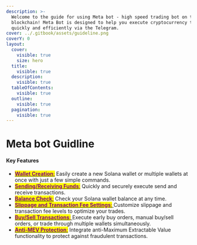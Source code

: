 ```yaml
---
description: >-
  Welcome to the guide for using Meta bot - high speed trading bot on the Solana
  blockchain! Meta Bot is designed to help you execute cryptocurrency trades
  quickly and efficiently via the Telegram.
cover: ../.gitbook/assets/guideline.png
coverY: 0
layout:
  cover:
    visible: true
    size: hero
  title:
    visible: true
  description:
    visible: true
  tableOfContents:
    visible: true
  outline:
    visible: true
  pagination:
    visible: true
---
```


# Meta bot Guidline

#### Key Features

* [<mark style="color:purple;">**Wallet Creation**</mark><mark style="color:purple;">:</mark>](import-create-wallet.md) Easily create a new Solana wallet or multiple wallets at once with just a few simple commands.
* [<mark style="color:purple;">**Sending/Receiving Funds**</mark><mark style="color:purple;">:</mark>](sending-receiving-funds.md) Quickly and securely execute send and receive transactions.
* [<mark style="color:purple;">**Balance Check**</mark><mark style="color:purple;">:</mark>](balance-check.md) Check your Solana wallet balance at any time.
* [<mark style="color:purple;">**Slippage and Transaction Fee Settings**</mark><mark style="color:purple;">:</mark> ](slippage-and-transaction-fee-settings.md)Customize slippage and transaction fee levels to optimize your trades.
* [<mark style="color:purple;">**Buy/Sell Transactions**</mark><mark style="color:purple;">:</mark> ](buy-sell-transactions.md)Execute early buy orders, manual buy/sell orders, or trade through multiple wallets simultaneously.
* [<mark style="color:purple;">**Anti-MEV Protection**</mark><mark style="color:purple;">:</mark>](anti-mev-protection.md) Integrate anti-Maximum Extractable Value functionality to protect against fraudulent transactions.
